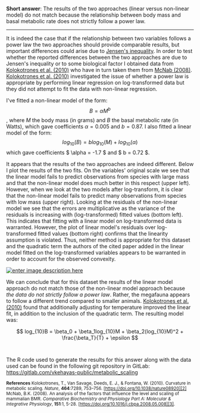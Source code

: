 **Short answer**: The results of the two approaches (linear versus non-linear model) do not match because the relationship between body mass and basal metabolic rate does not strictly follow a power law.

----------

It is indeed the case that if the relationship between two variables follows a power law the two approaches should provide comparable results, but important differences could arise due to [Jensen's inequality][1]. In order to test whether the reported differences between the two approaches are due to Jensen's inequality or to some biological factor I obtained data from [Kolokotrones et al. (2010)][2] who have in turn taken them from [McNab (2008)][3]. [Kolokotrones et al. (2010)][2] investigated the issue of whether a power law is appropriate by performing linear regression on log-transformed data but they did not attempt to fit the data with non-linear regression.

I've fitted a non-linear model of the form:
$$ B = \alpha M^b$$ , where $M$ the body mass (in grams) and $B$ the basal metabolic rate (in Watts),
which gave coefficients $\alpha = 0.005$ and $b = 0.87$.
I also fitted a linear model of the form:
$$ log_{10}(B) = blog_{10}(M) + log_{10}(\alpha) $$
which gave coefficients $ \alpha = -1.7 $ and $ b = 0.72 $.

It appears that the results of the two approaches are indeed different. Below I plot the results of the two fits. On the variables' original scale we see that the linear model fails to predict observations from species with large mass and that the non-linear model does much better in this respect (upper left). However, when we look at the two models after log-transform, it is clear that the non-linear model fails to predict many observations from species with low mass (upper right). Looking at the residuals of the non-linear model we see that the errors are multiplicative as the variance of the residuals is increasing with (log-transformed) fitted values (bottom left). This indicates that fitting with a linear model on log-transformed data is warranted. However, the plot of linear model's residuals over log-transformed fitted values (bottom right) confirms that the linearity assumption is violated. Thus, neither method is appropriate for this dataset and the quadratic term the authors of the cited paper added in the linear model fitted on the log-transformed variables appears to be warranted in order to account for the observed convexity.

[![enter image description here][4]][4]

We can conclude that for this dataset the results of the linear model approach do not match those of the non-linear model approach because *the data do not strictly follow a power law*. Rather, the megafauna appears to follow a different trend compared to smaller animals. [Kolokotrones et al. (2010)][2] found that additionally adjusting for temperature improved the linear fit, in addition to the inclusion of the quadratic term. The resulting model was:

$$ log_{10}B = \beta_0 + \beta_1log_{10}M + \beta_2(log_{10}M)^2 + \frac{\beta_T}{T} + \epsilon $$
<br> <br>
The R code used to generate the results for this answer along with the data used can be found in the following git repository in GitLab:
https://gitlab.com/vkehayas-public/metabolic_scaling

<sub> **References**
Kolokotrones, T., Van Savage, Deeds, E. J., & Fontana, W. (2010).
Curvature in metabolic scaling. *Nature*, **464**:7289, 753–756. [https://doi.org/10.1038/nature08920][2]
McNab, B.K. (2008). An analysis of the factors that influence the level and scaling of mammalian BMR. *Comparative Biochemistry and Physiology Part A: Molecular & Integrative Physiology*, **151**:1, 5-28. [https://doi.org/10.1016/j.cbpa.2008.05.008][3].
</sub>

[1]: https://stats.stackexchange.com/a/58077/97671
[2]: https://www.nature.com/nature/journal/v464/n7289/full/nature08920.html
[3]: http://www.sciencedirect.com/science/article/pii/S1095643308007782
[4]: https://i.stack.imgur.com/LGbf5.png
